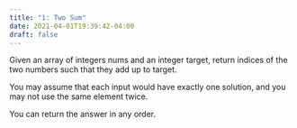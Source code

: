 ```yaml
---
title: "1: Two Sum"
date: 2021-04-01T19:39:42-04:00
draft: false
---
```


Given an array of integers nums and an integer target, return indices of the two numbers such that they add up to target.

You may assume that each input would have exactly one solution, and you may not use the same element twice.

You can return the answer in any order.